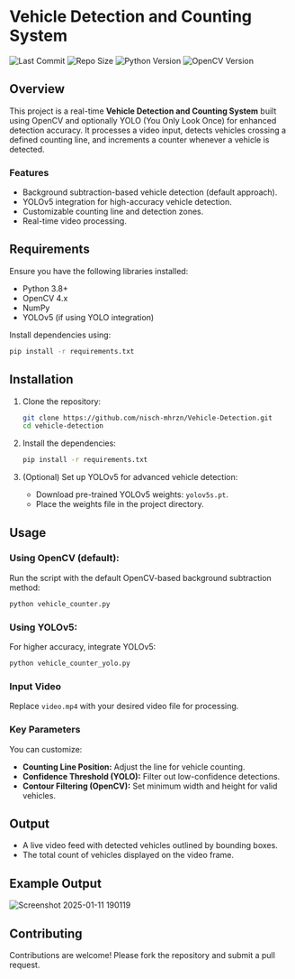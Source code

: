 # Vehicle Detection and Counting System

![Last Commit](https://img.shields.io/github/last-commit/nisch-mhrzn/Vehicle-Detection)
![Repo Size](https://img.shields.io/github/repo-size/nisch-mhrzn/Vehicle-Detection)
![Python Version](https://img.shields.io/badge/python-3.8%2B-blue)
![OpenCV Version](https://img.shields.io/badge/OpenCV-4.x-green)

## Overview
This project is a real-time **Vehicle Detection and Counting System** built using OpenCV and optionally YOLO (You Only Look Once) for enhanced detection accuracy. It processes a video input, detects vehicles crossing a defined counting line, and increments a counter whenever a vehicle is detected.

### Features
- Background subtraction-based vehicle detection (default approach).
- YOLOv5 integration for high-accuracy vehicle detection.
- Customizable counting line and detection zones.
- Real-time video processing.

## Requirements
Ensure you have the following libraries installed:

- Python 3.8+
- OpenCV 4.x
- NumPy
- YOLOv5 (if using YOLO integration)

Install dependencies using:
```bash
pip install -r requirements.txt
```

## Installation
1. Clone the repository:
   ```bash
   git clone https://github.com/nisch-mhrzn/Vehicle-Detection.git
   cd vehicle-detection
   ```

2. Install the dependencies:
   ```bash
   pip install -r requirements.txt
   ```

3. (Optional) Set up YOLOv5 for advanced vehicle detection:
   - Download pre-trained YOLOv5 weights: `yolov5s.pt`.
   - Place the weights file in the project directory.

## Usage
### Using OpenCV (default):
Run the script with the default OpenCV-based background subtraction method:
```bash
python vehicle_counter.py
```

### Using YOLOv5:
For higher accuracy, integrate YOLOv5:
```bash
python vehicle_counter_yolo.py
```

### Input Video
Replace `video.mp4` with your desired video file for processing.

### Key Parameters
You can customize:
- **Counting Line Position:** Adjust the line for vehicle counting.
- **Confidence Threshold (YOLO):** Filter out low-confidence detections.
- **Contour Filtering (OpenCV):** Set minimum width and height for valid vehicles.

## Output
- A live video feed with detected vehicles outlined by bounding boxes.
- The total count of vehicles displayed on the video frame.

## Example Output
![Screenshot 2025-01-11 190119](https://github.com/user-attachments/assets/508a4163-af7d-49d1-8399-8ef0cfcfeeed)


## Contributing
Contributions are welcome! Please fork the repository and submit a pull request.
